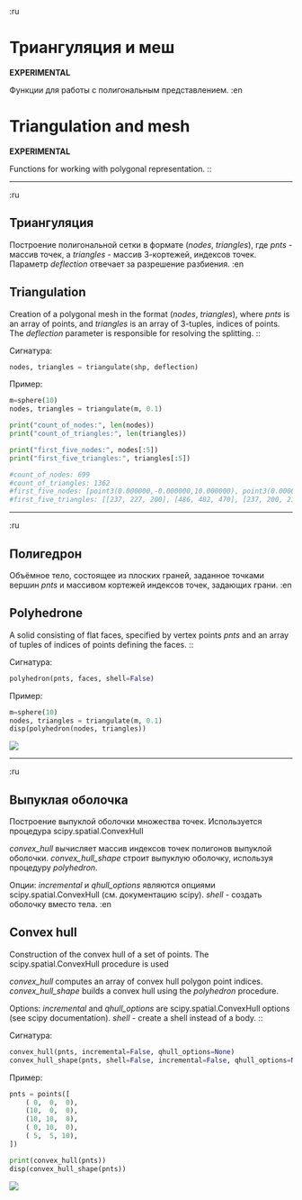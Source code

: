 :ru
# Триангуляция и меш

__EXPERIMENTAL__

Функции для работы с полигональным представлением.
:en
# Triangulation and mesh

__EXPERIMENTAL__

Functions for working with polygonal representation. 
::

---
:ru
## Триангуляция
Построение полигональной сетки в формате (_nodes_, _triangles_), где _pnts_ - массив точек, а _triangles_ - массив 3-кортежей, индексов точек.
Параметр _deflection_ отвечает за разрешение разбиения. 
:en
## Triangulation
Creation of a polygonal mesh in the format (_nodes_, _triangles_), where _pnts_ is an array of points, and _triangles_ is an array of 3-tuples, indices of points.
The _deflection_ parameter is responsible for resolving the splitting. 
::

Сигнатура:
```python
nodes, triangles = triangulate(shp, deflection)
```

Пример:
```python
m=sphere(10)
nodes, triangles = triangulate(m, 0.1)

print("count_of_nodes:", len(nodes))
print("count_of_triangles:", len(triangles))

print("first_five_nodes:", nodes[:5])
print("first_five_triangles:", triangles[:5])

#count_of_nodes: 699
#count_of_triangles: 1362
#first_five_nodes: [point3(0.000000,-0.000000,10.000000), point3(0.000000,-0.000000,10.000000), point3(0.000000,-0.000000,-10.000000), point3(1.950903,-0.000000,-9.807853), point3(3.826834,-0.000000,-9.238795)]
#first_five_triangles: [[237, 227, 200], [486, 482, 470], [237, 200, 211], [487, 472, 477], [238, 201, 212]]
```

-----------------------------
:ru
## Полигедрон
Объёмное тело, состоящее из плоских граней, заданное точками вершин _pnts_ и массивом кортежей индексов точек, задающих грани.
:en
## Polyhedrone
A solid consisting of flat faces, specified by vertex points _pnts_ and an array of tuples of indices of points defining the faces. 
::

Сигнатура:
```python
polyhedron(pnts, faces, shell=False)
```

Пример:
```python
m=sphere(10)
nodes, triangles = triangulate(m, 0.1)
disp(polyhedron(nodes, triangles))
```
![](../images/generic/polyhedron0.png)

----------------------------------------------
:ru
## Выпуклая оболочка
Построение выпуклой оболочки множества точек.
Используется процедура scipy.spatial.ConvexHull

_convex_hull_ вычисляет массив индексов точек полигонов выпуклой оболочки.
_convex_hull_shape_ строит выпуклую оболочку, используя процедуру _polyhedron_.

Опции:
_incremental_ и _qhull_options_ являются опциями scipy.spatial.ConvexHull (см. документацию scipy).
_shell_ - создать оболочку вместо тела.
:en
## Convex hull
Construction of the convex hull of a set of points.
The scipy.spatial.ConvexHull procedure is used

_convex_hull_ computes an array of convex hull polygon point indices.
_convex_hull_shape_ builds a convex hull using the _polyhedron_ procedure.

Options:
_incremental_ and _qhull_options_ are scipy.spatial.ConvexHull options (see scipy documentation).
_shell_ - create a shell instead of a body.
::

Сигнатура:
```python
convex_hull(pnts, incremental=False, qhull_options=None)
convex_hull_shape(pnts, shell=False, incremental=False, qhull_options=None)
```

Пример:
```python
pnts = points([
	( 0,  0,  0),
	(10,  0,  0),
	(10, 10,  0),
	( 0, 10,  0),
	( 5,  5, 10),
])

print(convex_hull(pnts))
disp(convex_hull_shape(pnts))
```

![](../images/generic/convex_hull0.png)
